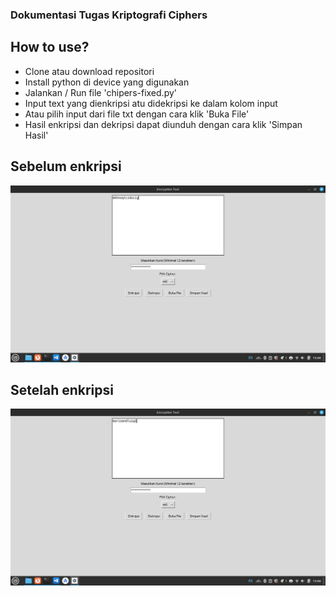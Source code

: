 ### Dokumentasi Tugas Kriptografi Ciphers

## How to use?

- Clone atau download repositori
- Install python di device yang digunakan
- Jalankan / Run file 'chipers-fixed.py'
- Input text yang dienkripsi atu didekripsi ke dalam kolom input
- Atau pilih input dari file txt dengan cara klik 'Buka File'
- Hasil enkripsi dan dekripsi dapat diunduh dengan cara klik 'Simpan Hasil'

## Sebelum enkripsi
![Before](image1.png "Sebelum Enkripsi")

## Setelah enkripsi
![Before](image2.png "Setelah Enkripsi")
